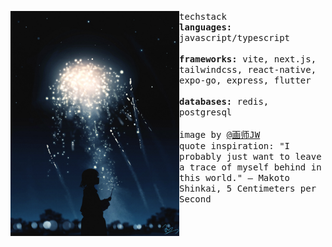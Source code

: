 <p float="left">
  <img src="asset/side-img.jpg" width="270" align="left">
  <p float="left">
    <samp>
      techstack
      <br>
      <b>languages:</b> javascript/typescript
      <br>
      <br>
      <b>frameworks:</b> vite, next.js, tailwindcss, react-native, expo-go, express, flutter 
      <br>
      <br>
      <b>databases:</b> redis, postgresql
      <br>
      <br>
      image by <a href="https://www.pixiv.net/en/users/33558705">@画师JW</a>
      <br>
      quote inspiration: "I probably just want to leave a trace of myself behind in this world." ― Makoto Shinkai, 5 Centimeters per Second
    </samp>
  </p>
</p>
